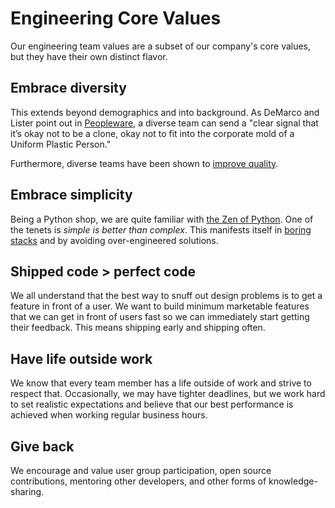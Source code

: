 # Engineering Core Values

Our engineering team values are a subset of our company's core values, but they have their own distinct flavor.

## Embrace diversity

This extends beyond demographics and into background. As DeMarco and Lister point out in [Peopleware](https://www.amazon.com/s?ie=UTF8&field-keywords=peopleware&index=blended&link_code=qs&sourceid=Mozilla-search&tag=wwwcanoniccom-20),
a diverse team can send a "clear signal that it’s okay not to be a clone, okay not to fit into the corporate mold of a Uniform Plastic Person."

Furthermore, diverse teams have been shown to [improve quality](http://www.npr.org/2014/03/21/292225798/does-diversity-on-research-team-improve-quality-of-science).

## Embrace simplicity

Being a Python shop, we are quite familiar with [the Zen of Python](https://www.python.org/dev/peps/pep-0020/).
One of the tenets is _simple is better than complex_. This manifests itself in
[boring stacks](http://www.expatsoftware.com/Articles/happiness-is-a-boring-stack.html)
and by avoiding over-engineered solutions.

## Shipped code > perfect code

We all understand that the best way to snuff out design problems is to get a
feature in front of a user. We want to build minimum marketable features that we
can get in front of users fast so we can immediately start getting their
feedback. This means shipping early and shipping often.

## Have life outside work

We know that every team member has a life outside of work and strive to respect
that. Occasionally, we may have tighter deadlines, but we work hard to set
realistic expectations and believe that our best performance is achieved when
working regular business hours.

## Give back

We encourage and value user group participation, open source contributions, mentoring other
developers, and other forms of knowledge-sharing.
